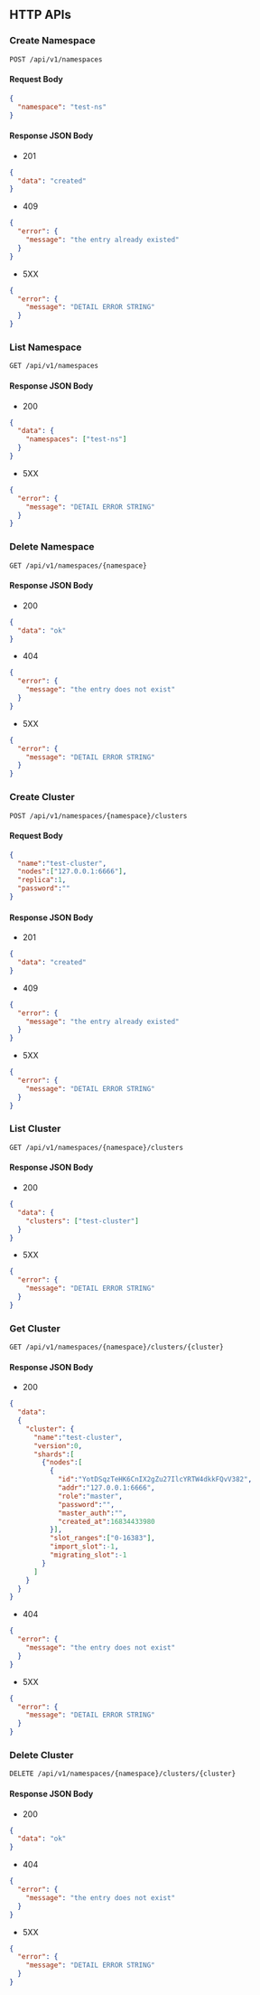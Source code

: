 ## HTTP APIs

### Create Namespace

```shell
POST /api/v1/namespaces
```

#### Request Body

```json
{
  "namespace": "test-ns"
}
```

#### Response JSON Body

* 201
```json
{
  "data": "created"
}
```

* 409
```json
{
  "error": {
    "message": "the entry already existed"
  }
}
```

* 5XX
```json
{
  "error": {
    "message": "DETAIL ERROR STRING"
  }
}
```

### List Namespace
```shell
GET /api/v1/namespaces
```
#### Response JSON Body

* 200
```json
{
  "data": {
    "namespaces": ["test-ns"]
  }
}
```
* 5XX
```json
{
  "error": {
    "message": "DETAIL ERROR STRING"
  }
}
```

### Delete Namespace

```shell
GET /api/v1/namespaces/{namespace}
```

#### Response JSON Body

* 200
```json
{
  "data": "ok"
}
```

* 404
```json
{
  "error": {
    "message": "the entry does not exist"
  }
}

```

* 5XX
```json
{
  "error": {
    "message": "DETAIL ERROR STRING"
  }
}
```

### Create Cluster

```
POST /api/v1/namespaces/{namespace}/clusters
```

#### Request Body

```json
{
  "name":"test-cluster",
  "nodes":["127.0.0.1:6666"],
  "replica":1,
  "password":""
}
```

#### Response JSON Body

* 201
```json
{
  "data": "created"
}
```

* 409
```json
{
  "error": {
    "message": "the entry already existed"
  }
}
```

* 5XX
```json
{
  "error": {
    "message": "DETAIL ERROR STRING"
  }
}
```

### List Cluster

```shell
GET /api/v1/namespaces/{namespace}/clusters
```
#### Response JSON Body

* 200
```json
{
  "data": {
    "clusters": ["test-cluster"]
  }
}
```


* 5XX
```json
{
  "error": {
    "message": "DETAIL ERROR STRING"
  }
}
```

### Get Cluster

```shell
GET /api/v1/namespaces/{namespace}/clusters/{cluster}
```

#### Response JSON Body

* 200
```json
{
  "data":
  {
    "cluster": {
      "name":"test-cluster",
      "version":0,
      "shards":[
        {"nodes":[
          {
            "id":"YotDSqzTeHK6CnIX2gZu27IlcYRTW4dkkFQvV382",
            "addr":"127.0.0.1:6666",
            "role":"master",
            "password":"",
            "master_auth":"",
            "created_at":16834433980
          }],
          "slot_ranges":["0-16383"],
          "import_slot":-1,
          "migrating_slot":-1
        }
      ]
    }
  }
}
```

* 404
```json
{
  "error": {
    "message": "the entry does not exist"
  }
}
```

* 5XX
```json
{
  "error": {
    "message": "DETAIL ERROR STRING"
  }
}
```

### Delete Cluster

```shell
DELETE /api/v1/namespaces/{namespace}/clusters/{cluster}
```

#### Response JSON Body

* 200
```json
{
  "data": "ok"
}
```

* 404
```json
{
  "error": {
    "message": "the entry does not exist"
  }
}
```

* 5XX
```json
{
  "error": {
    "message": "DETAIL ERROR STRING"
  }
}
```
